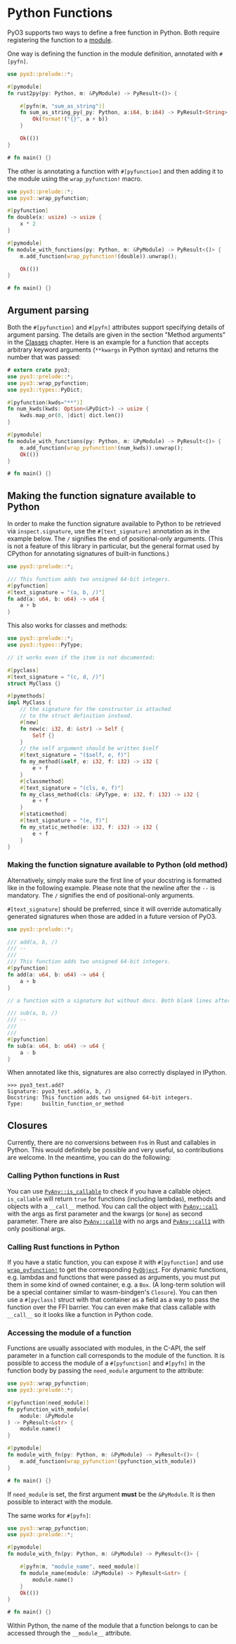 # Python Functions

PyO3 supports two ways to define a free function in Python. Both require registering
the function to a [module](./module.md).

One way is defining the function in the module definition, annotated with `#[pyfn]`.

```rust
use pyo3::prelude::*;

#[pymodule]
fn rust2py(py: Python, m: &PyModule) -> PyResult<()> {

    #[pyfn(m, "sum_as_string")]
    fn sum_as_string_py(_py: Python, a:i64, b:i64) -> PyResult<String> {
        Ok(format!("{}", a + b))
    }

    Ok(())
}

# fn main() {}
```

The other is annotating a function with `#[pyfunction]` and then adding it
to the module using the `wrap_pyfunction!` macro.

```rust
use pyo3::prelude::*;
use pyo3::wrap_pyfunction;

#[pyfunction]
fn double(x: usize) -> usize {
    x * 2
}

#[pymodule]
fn module_with_functions(py: Python, m: &PyModule) -> PyResult<()> {
    m.add_function(wrap_pyfunction!(double)).unwrap();

    Ok(())
}

# fn main() {}
```

## Argument parsing

Both the `#[pyfunction]` and `#[pyfn]` attributes support specifying details of
argument parsing.  The details are given in the section "Method arguments" in
the [Classes](class.md) chapter.  Here is an example for a function that accepts
arbitrary keyword arguments (`**kwargs` in Python syntax) and returns the number
that was passed:

```rust
# extern crate pyo3;
use pyo3::prelude::*;
use pyo3::wrap_pyfunction;
use pyo3::types::PyDict;

#[pyfunction(kwds="**")]
fn num_kwds(kwds: Option<&PyDict>) -> usize {
    kwds.map_or(0, |dict| dict.len())
}

#[pymodule]
fn module_with_functions(py: Python, m: &PyModule) -> PyResult<()> {
    m.add_function(wrap_pyfunction!(num_kwds)).unwrap();
    Ok(())
}

# fn main() {}
```

## Making the function signature available to Python

In order to make the function signature available to Python to be retrieved via
`inspect.signature`, use the `#[text_signature]` annotation as in the example
below. The `/` signifies the end of positional-only arguments. (This
is not a feature of this library in particular, but the general format used by
CPython for annotating signatures of built-in functions.)

```rust
use pyo3::prelude::*;

/// This function adds two unsigned 64-bit integers.
#[pyfunction]
#[text_signature = "(a, b, /)"]
fn add(a: u64, b: u64) -> u64 {
    a + b
}
```

This also works for classes and methods:

```rust
use pyo3::prelude::*;
use pyo3::types::PyType;

// it works even if the item is not documented:

#[pyclass]
#[text_signature = "(c, d, /)"]
struct MyClass {}

#[pymethods]
impl MyClass {
    // the signature for the constructor is attached
    // to the struct definition instead.
    #[new]
    fn new(c: i32, d: &str) -> Self {
        Self {}
    }
    // the self argument should be written $self
    #[text_signature = "($self, e, f)"]
    fn my_method(&self, e: i32, f: i32) -> i32 {
        e + f
    }
    #[classmethod]
    #[text_signature = "(cls, e, f)"]
    fn my_class_method(cls: &PyType, e: i32, f: i32) -> i32 {
        e + f
    }
    #[staticmethod]
    #[text_signature = "(e, f)"]
    fn my_static_method(e: i32, f: i32) -> i32 {
        e + f
    }
}
```

### Making the function signature available to Python (old method)

Alternatively, simply make sure the first line of your docstring is
formatted like in the following example. Please note that the newline after the
`--` is mandatory. The `/` signifies the end of positional-only arguments.

`#[text_signature]` should be preferred, since it will override automatically
generated signatures when those are added in a future version of PyO3.

```rust
use pyo3::prelude::*;

/// add(a, b, /)
/// --
///
/// This function adds two unsigned 64-bit integers.
#[pyfunction]
fn add(a: u64, b: u64) -> u64 {
    a + b
}

// a function with a signature but without docs. Both blank lines after the `--` are mandatory.

/// sub(a, b, /)
/// --
///
///
#[pyfunction]
fn sub(a: u64, b: u64) -> u64 {
    a - b
}
```

When annotated like this, signatures are also correctly displayed in IPython.

```ignore
>>> pyo3_test.add?
Signature: pyo3_test.add(a, b, /)
Docstring: This function adds two unsigned 64-bit integers.
Type:      builtin_function_or_method
```

## Closures

Currently, there are no conversions between `Fn`s in Rust and callables in Python. This would definitely be possible and very useful, so contributions are welcome. In the meantime, you can do the following:

### Calling Python functions in Rust

You can use [`PyAny::is_callable`] to check if you have a callable object. `is_callable` will return `true` for functions (including lambdas), methods and objects with a `__call__` method. You can call the object with [`PyAny::call`] with the args as first parameter and the kwargs (or `None`) as second parameter. There are also [`PyAny::call0`] with no args and [`PyAny::call1`] with only positional args.

### Calling Rust functions in Python

If you have a static function, you can expose it with `#[pyfunction]` and use [`wrap_pyfunction!`] to get the corresponding [`PyObject`]. For dynamic functions, e.g. lambdas and functions that were passed as arguments, you must put them in some kind of owned container, e.g. a `Box`. (A long-term solution will be a special container similar to wasm-bindgen's `Closure`). You can then use a `#[pyclass]` struct with that container as a field as a way to pass the function over the FFI barrier. You can even make that class callable with `__call__` so it looks like a function in Python code.

[`PyAny::is_callable`]: https://docs.rs/pyo3/latest/pyo3/struct.PyAny.html#tymethod.is_callable
[`PyAny::call`]: https://docs.rs/pyo3/latest/pyo3/struct.PyAny.html#tymethod.call
[`PyAny::call0`]: https://docs.rs/pyo3/latest/pyo3/struct.PyAny.html#tymethod.call0
[`PyAny::call1`]: https://docs.rs/pyo3/latest/pyo3/struct.PyAny.html#tymethod.call1
[`PyObject`]: https://docs.rs/pyo3/latest/pyo3/type.PyObject.html
[`wrap_pyfunction!`]: https://docs.rs/pyo3/latest/pyo3/macro.wrap_pyfunction.html

### Accessing the module of a function

Functions are usually associated with modules, in the C-API, the self parameter in a function call corresponds
to the module of the function. It is possible to access the module of a `#[pyfunction]` and `#[pyfn]` in the
function body by passing the `need_module` argument to the attribute:

```rust
use pyo3::wrap_pyfunction;
use pyo3::prelude::*;

#[pyfunction(need_module)]
fn pyfunction_with_module(
    module: &PyModule
) -> PyResult<&str> {
    module.name()
}

#[pymodule]
fn module_with_fn(py: Python, m: &PyModule) -> PyResult<()> {
    m.add_function(wrap_pyfunction!(pyfunction_with_module))
}

# fn main() {}
```

If `need_module` is set, the first argument **must** be the `&PyModule`. It is then possible to interact with
the module.

The same works for `#[pyfn]`:

```rust
use pyo3::wrap_pyfunction;
use pyo3::prelude::*;

#[pymodule]
fn module_with_fn(py: Python, m: &PyModule) -> PyResult<()> {

    #[pyfn(m, "module_name", need_module)]
    fn module_name(module: &PyModule) -> PyResult<&str> {
        module.name()
    }
    Ok(())
}

# fn main() {}
```

Within Python, the name of the module that a function belongs to can be accessed through the `__module__`
attribute.